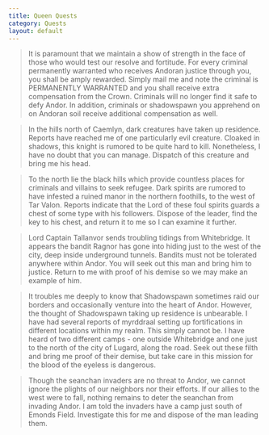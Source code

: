 ```yaml
---
title: Queen Quests
category: Quests
layout: default
---
```


> <smaller>It is paramount that we maintain a show of strength
> in the face of those who would test our resolve and fortitude.
> For every criminal permanently warranted who receives Andoran
> justice through you, you shall be amply rewarded.
> Simply mail me and note the criminal is PERMANENTLY WARRANTED
> and you shall receive extra compensation from the Crown.
> Criminals will no longer find it safe to defy Andor.
> In addition, criminals or shadowspawn you apprehend on
> on Andoran soil receive additional compensation as well.</smaller>

> <smaller>In the hills north of Caemlyn, dark creatures have taken up residence.
> Reports have reached me of one particularly evil creature.
> Cloaked in shadows, this knight is rumored to be quite hard to kill.
> Nonetheless, I have no doubt that you can manage.
> Dispatch of this creature and bring me his head.</smaller>

> <smaller>To the north lie the black hills which provide countless
> places for criminals and villains to seek refugee.
> Dark spirits are rumored to have infested a ruined manor
> in the northern foothills, to the west of Tar Valon.
> Reports indicate that the Lord of these foul spirits guards
> a chest of some type with his followers.
> Dispose of the leader, find the key to his chest, and return
> it to me so I can examine it further.</smaller>

> <smaller>Lord Captain Tallanvor sends troubling tidings from Whitebridge.
> It appears the bandit Ragnor has gone into hiding just to
> the west of the city, deep inside underground tunnels.
> Bandits must not be tolerated anywhere within Andor.
> You will seek out this man and bring him to justice.
> Return to me with proof of his demise so we may make an example of him.</smaller>

> <smaller>It troubles me deeply to know that Shadowspawn sometimes raid
> our borders and occasionally venture into the heart of Andor.
> However, the thought of Shadowspawn taking up residence is unbearable.
> I have had several reports of myrddraal setting up fortifications
> in different locations within my realm. This simply cannot be.
> I have heard of two different camps - one outside Whitebridge and
> one just to the north of the city of Lugard, along the road.
> Seek out these filth and bring me proof of their demise, but take
> care in this mission for the blood of the eyeless is dangerous.</smaller>

> <smaller>Though the seanchan invaders are no threat to Andor, we cannot
> ignore the plights of our neighbors nor their efforts.
> If our allies to the west were to fall, nothing remains
> to deter the seanchan from invading Andor.
> I am told the invaders have a camp just south of Emonds Field.
> Investigate this for me and dispose of the man leading them.</smaller>
